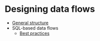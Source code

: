 # Designing data flows

- [General structure](General_structure.md)
- SQL-based data flows
	- [Best practices](SQL_flows_best_practices.md)